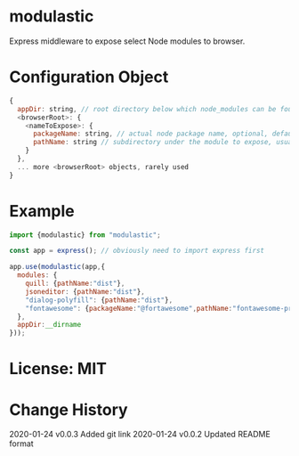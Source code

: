 # modulastic

Express middleware to expose select Node modules to browser.

# Configuration Object

```javascript
{
  appDir: string, // root directory below which node_modules can be found, usually __dirname
  <browserRoot>: {
    <nameToExpose>: {
      packageName: string, // actual node package name, optional, defaults to <nameToExpose>, useful for @ prefixed packages
      pathName: string // subdirectory under the module to expose, usually "dist"
    }
  },
  ... more <browserRoot> objects, rarely used
}
```

# Example

```javascript
import {modulastic} from "modulastic";

const app = express(); // obviously need to import express first

app.use(modulastic(app,{
  modules: {
    quill: {pathName:"dist"},
    jsoneditor: {pathName:"dist"},
    "dialog-polyfill": {pathName:"dist"},
    "fontawesome": {packageName:"@fortawesome",pathName:"fontawesome-pro"}
  }, 
  appDir:__dirname
}));
```

# License: MIT

# Change History

2020-01-24 v0.0.3 Added git link
2020-01-24 v0.0.2 Updated README format
